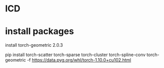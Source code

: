 # ICD
# install packages

install torch-geometric 2.0.3

pip install torch-scatter torch-sparse torch-cluster torch-spline-conv torch-geometric -f https://data.pyg.org/whl/torch-1.10.0+cu102.html




